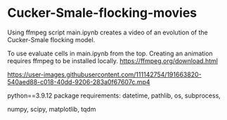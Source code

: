 # Cucker-Smale-flocking-movies

Using ffmpeg script main.ipynb creates a video of an 
evolution of the Cucker-Smale flocking model.

To use evaluate cells in main.ipynb from the top.
Creating an animation requires ffmpeg to be installed locally.
https://ffmpeg.org/download.html



https://user-images.githubusercontent.com/111142754/191663820-540aed88-c018-40dd-9206-283a0f67607c.mp4



python==3.9.12 
package requirements: 
datetime, 
pathlib, 
os, 
subprocess, 

numpy, 
scipy, 
matplotlib, 
tqdm

